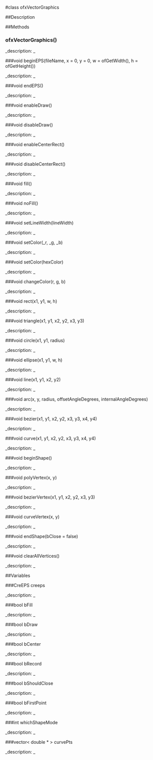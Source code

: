 #class ofxVectorGraphics


##Description












##Methods



### ofxVectorGraphics()

<!--
_syntax: ofxVectorGraphics()_
_name: ofxVectorGraphics_
_returns: _
_returns_description: _
_parameters: _
_access: public_
_version_started: 007_
_version_deprecated: _
_summary: _
_constant: False_
_static: no_
_visible: True_
_advanced: False_
-->

_description: _














<!----------------------------------------------------------------------------->

###void beginEPS(fileName, x = 0, y = 0, w = ofGetWidth(), h = ofGetHeight())

<!--
_syntax: beginEPS(fileName, x = 0, y = 0, w = ofGetWidth(), h = ofGetHeight())_
_name: beginEPS_
_returns: void_
_returns_description: _
_parameters: string fileName, int x=0, int y=0, int w=ofGetWidth(), int h=ofGetHeight()_
_access: public_
_version_started: 007_
_version_deprecated: _
_summary: _
_constant: False_
_static: no_
_visible: True_
_advanced: False_
-->

_description: _














<!----------------------------------------------------------------------------->

###void endEPS()

<!--
_syntax: endEPS()_
_name: endEPS_
_returns: void_
_returns_description: _
_parameters: _
_access: public_
_version_started: 007_
_version_deprecated: _
_summary: _
_constant: False_
_static: no_
_visible: True_
_advanced: False_
-->

_description: _














<!----------------------------------------------------------------------------->

###void enableDraw()

<!--
_syntax: enableDraw()_
_name: enableDraw_
_returns: void_
_returns_description: _
_parameters: _
_access: public_
_version_started: 007_
_version_deprecated: _
_summary: _
_constant: False_
_static: no_
_visible: True_
_advanced: False_
-->

_description: _














<!----------------------------------------------------------------------------->

###void disableDraw()

<!--
_syntax: disableDraw()_
_name: disableDraw_
_returns: void_
_returns_description: _
_parameters: _
_access: public_
_version_started: 007_
_version_deprecated: _
_summary: _
_constant: False_
_static: no_
_visible: True_
_advanced: False_
-->

_description: _














<!----------------------------------------------------------------------------->

###void enableCenterRect()

<!--
_syntax: enableCenterRect()_
_name: enableCenterRect_
_returns: void_
_returns_description: _
_parameters: _
_access: public_
_version_started: 007_
_version_deprecated: _
_summary: _
_constant: False_
_static: no_
_visible: True_
_advanced: False_
-->

_description: _














<!----------------------------------------------------------------------------->

###void disableCenterRect()

<!--
_syntax: disableCenterRect()_
_name: disableCenterRect_
_returns: void_
_returns_description: _
_parameters: _
_access: public_
_version_started: 007_
_version_deprecated: _
_summary: _
_constant: False_
_static: no_
_visible: True_
_advanced: False_
-->

_description: _














<!----------------------------------------------------------------------------->

###void fill()

<!--
_syntax: fill()_
_name: fill_
_returns: void_
_returns_description: _
_parameters: _
_access: public_
_version_started: 007_
_version_deprecated: _
_summary: _
_constant: False_
_static: no_
_visible: True_
_advanced: False_
-->

_description: _














<!----------------------------------------------------------------------------->

###void noFill()

<!--
_syntax: noFill()_
_name: noFill_
_returns: void_
_returns_description: _
_parameters: _
_access: public_
_version_started: 007_
_version_deprecated: _
_summary: _
_constant: False_
_static: no_
_visible: True_
_advanced: False_
-->

_description: _














<!----------------------------------------------------------------------------->

###void setLineWidth(lineWidth)

<!--
_syntax: setLineWidth(lineWidth)_
_name: setLineWidth_
_returns: void_
_returns_description: _
_parameters: float lineWidth_
_access: public_
_version_started: 007_
_version_deprecated: _
_summary: _
_constant: False_
_static: no_
_visible: True_
_advanced: False_
-->

_description: _














<!----------------------------------------------------------------------------->

###void setColor(_r, _g, _b)

<!--
_syntax: setColor(_r, _g, _b)_
_name: setColor_
_returns: void_
_returns_description: _
_parameters: int _r, int _g, int _b_
_access: public_
_version_started: 007_
_version_deprecated: _
_summary: _
_constant: False_
_static: no_
_visible: True_
_advanced: False_
-->

_description: _














<!----------------------------------------------------------------------------->

###void setColor(hexColor)

<!--
_syntax: setColor(hexColor)_
_name: setColor_
_returns: void_
_returns_description: _
_parameters: int hexColor_
_access: public_
_version_started: 007_
_version_deprecated: _
_summary: _
_constant: False_
_static: no_
_visible: True_
_advanced: False_
-->

_description: _














<!----------------------------------------------------------------------------->

###void changeColor(r, g, b)

<!--
_syntax: changeColor(r, g, b)_
_name: changeColor_
_returns: void_
_returns_description: _
_parameters: float r, float g, float b_
_access: public_
_version_started: 007_
_version_deprecated: _
_summary: _
_constant: False_
_static: no_
_visible: True_
_advanced: False_
-->

_description: _














<!----------------------------------------------------------------------------->

###void rect(x1, y1, w, h)

<!--
_syntax: rect(x1, y1, w, h)_
_name: rect_
_returns: void_
_returns_description: _
_parameters: float x1, float y1, float w, float h_
_access: public_
_version_started: 007_
_version_deprecated: _
_summary: _
_constant: False_
_static: no_
_visible: True_
_advanced: False_
-->

_description: _














<!----------------------------------------------------------------------------->

###void triangle(x1, y1, x2, y2, x3, y3)

<!--
_syntax: triangle(x1, y1, x2, y2, x3, y3)_
_name: triangle_
_returns: void_
_returns_description: _
_parameters: float x1, float y1, float x2, float y2, float x3, float y3_
_access: public_
_version_started: 007_
_version_deprecated: _
_summary: _
_constant: False_
_static: no_
_visible: True_
_advanced: False_
-->

_description: _














<!----------------------------------------------------------------------------->

###void circle(x1, y1, radius)

<!--
_syntax: circle(x1, y1, radius)_
_name: circle_
_returns: void_
_returns_description: _
_parameters: float x1, float y1, float radius_
_access: public_
_version_started: 007_
_version_deprecated: _
_summary: _
_constant: False_
_static: no_
_visible: True_
_advanced: False_
-->

_description: _














<!----------------------------------------------------------------------------->

###void ellipse(x1, y1, w, h)

<!--
_syntax: ellipse(x1, y1, w, h)_
_name: ellipse_
_returns: void_
_returns_description: _
_parameters: float x1, float y1, float w, float h_
_access: public_
_version_started: 007_
_version_deprecated: _
_summary: _
_constant: False_
_static: no_
_visible: True_
_advanced: False_
-->

_description: _














<!----------------------------------------------------------------------------->

###void line(x1, y1, x2, y2)

<!--
_syntax: line(x1, y1, x2, y2)_
_name: line_
_returns: void_
_returns_description: _
_parameters: float x1, float y1, float x2, float y2_
_access: public_
_version_started: 007_
_version_deprecated: _
_summary: _
_constant: False_
_static: no_
_visible: True_
_advanced: False_
-->

_description: _














<!----------------------------------------------------------------------------->

###void arc(x, y, radius, offsetAngleDegrees, internalAngleDegrees)

<!--
_syntax: arc(x, y, radius, offsetAngleDegrees, internalAngleDegrees)_
_name: arc_
_returns: void_
_returns_description: _
_parameters: float x, float y, float radius, float offsetAngleDegrees, float internalAngleDegrees_
_access: public_
_version_started: 007_
_version_deprecated: _
_summary: _
_constant: False_
_static: no_
_visible: True_
_advanced: False_
-->

_description: _














<!----------------------------------------------------------------------------->

###void bezier(x1, y1, x2, y2, x3, y3, x4, y4)

<!--
_syntax: bezier(x1, y1, x2, y2, x3, y3, x4, y4)_
_name: bezier_
_returns: void_
_returns_description: _
_parameters: float x1, float y1, float x2, float y2, float x3, float y3, float x4, float y4_
_access: public_
_version_started: 007_
_version_deprecated: _
_summary: _
_constant: False_
_static: no_
_visible: True_
_advanced: False_
-->

_description: _














<!----------------------------------------------------------------------------->

###void curve(x1, y1, x2, y2, x3, y3, x4, y4)

<!--
_syntax: curve(x1, y1, x2, y2, x3, y3, x4, y4)_
_name: curve_
_returns: void_
_returns_description: _
_parameters: float x1, float y1, float x2, float y2, float x3, float y3, float x4, float y4_
_access: public_
_version_started: 007_
_version_deprecated: _
_summary: _
_constant: False_
_static: no_
_visible: True_
_advanced: False_
-->

_description: _














<!----------------------------------------------------------------------------->

###void beginShape()

<!--
_syntax: beginShape()_
_name: beginShape_
_returns: void_
_returns_description: _
_parameters: _
_access: public_
_version_started: 007_
_version_deprecated: _
_summary: _
_constant: False_
_static: no_
_visible: True_
_advanced: False_
-->

_description: _














<!----------------------------------------------------------------------------->

###void polyVertex(x, y)

<!--
_syntax: polyVertex(x, y)_
_name: polyVertex_
_returns: void_
_returns_description: _
_parameters: float x, float y_
_access: public_
_version_started: 007_
_version_deprecated: _
_summary: _
_constant: False_
_static: no_
_visible: True_
_advanced: False_
-->

_description: _














<!----------------------------------------------------------------------------->

###void bezierVertex(x1, y1, x2, y2, x3, y3)

<!--
_syntax: bezierVertex(x1, y1, x2, y2, x3, y3)_
_name: bezierVertex_
_returns: void_
_returns_description: _
_parameters: float x1, float y1, float x2, float y2, float x3, float y3_
_access: public_
_version_started: 007_
_version_deprecated: _
_summary: _
_constant: False_
_static: no_
_visible: True_
_advanced: False_
-->

_description: _














<!----------------------------------------------------------------------------->

###void curveVertex(x, y)

<!--
_syntax: curveVertex(x, y)_
_name: curveVertex_
_returns: void_
_returns_description: _
_parameters: float x, float y_
_access: public_
_version_started: 007_
_version_deprecated: _
_summary: _
_constant: False_
_static: no_
_visible: True_
_advanced: False_
-->

_description: _














<!----------------------------------------------------------------------------->

###void endShape(bClose = false)

<!--
_syntax: endShape(bClose = false)_
_name: endShape_
_returns: void_
_returns_description: _
_parameters: bool bClose=false_
_access: public_
_version_started: 007_
_version_deprecated: _
_summary: _
_constant: False_
_static: no_
_visible: True_
_advanced: False_
-->

_description: _














<!----------------------------------------------------------------------------->

###void clearAllVertices()

<!--
_syntax: clearAllVertices()_
_name: clearAllVertices_
_returns: void_
_returns_description: _
_parameters: _
_access: protected_
_version_started: 007_
_version_deprecated: _
_summary: _
_constant: False_
_static: no_
_visible: True_
_advanced: False_
-->

_description: _














<!----------------------------------------------------------------------------->

##Variables



###CreEPS creeps

<!--
_name: creeps_
_type: CreEPS_
_access: public_
_version_started: 007_
_version_deprecated: _
_summary: _
_visible: True_
_constant: True_
_advanced: False_
-->

_description: _














<!----------------------------------------------------------------------------->

###bool bFill

<!--
_name: bFill_
_type: bool_
_access: protected_
_version_started: 007_
_version_deprecated: _
_summary: _
_visible: True_
_constant: True_
_advanced: False_
-->

_description: _














<!----------------------------------------------------------------------------->

###bool bDraw

<!--
_name: bDraw_
_type: bool_
_access: protected_
_version_started: 007_
_version_deprecated: _
_summary: _
_visible: True_
_constant: True_
_advanced: False_
-->

_description: _














<!----------------------------------------------------------------------------->

###bool bCenter

<!--
_name: bCenter_
_type: bool_
_access: protected_
_version_started: 007_
_version_deprecated: _
_summary: _
_visible: True_
_constant: True_
_advanced: False_
-->

_description: _














<!----------------------------------------------------------------------------->

###bool bRecord

<!--
_name: bRecord_
_type: bool_
_access: protected_
_version_started: 007_
_version_deprecated: _
_summary: _
_visible: True_
_constant: True_
_advanced: False_
-->

_description: _














<!----------------------------------------------------------------------------->

###bool bShouldClose

<!--
_name: bShouldClose_
_type: bool_
_access: protected_
_version_started: 007_
_version_deprecated: _
_summary: _
_visible: True_
_constant: True_
_advanced: False_
-->

_description: _














<!----------------------------------------------------------------------------->

###bool bFirstPoint

<!--
_name: bFirstPoint_
_type: bool_
_access: protected_
_version_started: 007_
_version_deprecated: _
_summary: _
_visible: True_
_constant: True_
_advanced: False_
-->

_description: _














<!----------------------------------------------------------------------------->

###int whichShapeMode

<!--
_name: whichShapeMode_
_type: int_
_access: protected_
_version_started: 007_
_version_deprecated: _
_summary: _
_visible: True_
_constant: True_
_advanced: False_
-->

_description: _














<!----------------------------------------------------------------------------->

###vector< double * > curvePts

<!--
_name: curvePts_
_type: vector< double * >_
_access: protected_
_version_started: 007_
_version_deprecated: _
_summary: _
_visible: True_
_constant: True_
_advanced: False_
-->

_description: _














<!----------------------------------------------------------------------------->

